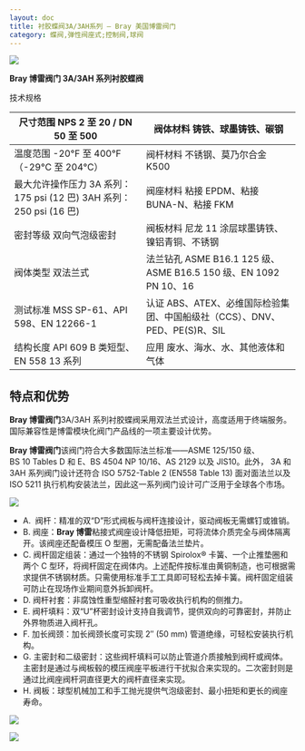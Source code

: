 ```yaml
---
layout: doc
title: 衬胶蝶阀3A/3AH系列 – Bray 美国博雷阀门
category: 蝶阀,弹性阀座式;控制阀,球阀
---
```


![](/2022/10/download-5-2.png)

**Bray 博雷阀门 3A/3AH 系列衬胶蝶阀**

技术规格

| 尺寸范围 NPS 2 至 20 / DN 50 至 500                                 | 阀体材料 铸铁、球墨铸铁、碳钢                                              |
| ------------------------------------------------------------------- | -------------------------------------------------------------------------- |
| 温度范围 \-20°F 至 400°F（-29°C 至 204°C）                          | 阀杆材料 不锈钢、莫乃尔合金 K500                                           |
| 最大允许操作压力 3A 系列：175 psi (12 巴) 3AH 系列：250 psi (16 巴) | 阀座材料 粘接 EPDM、粘接 BUNA-N、粘接 FKM                                  |
| 密封等级 双向气泡级密封                                             | 阀板材料 尼龙 11 涂层球墨铸铁、镍铝青铜、不锈钢                            |
| 阀体类型 双法兰式                                                   | 法兰钻孔 ASME B16.1 125 级、ASME B16.5 150 级、EN 1092 PN 10、16           |
| 测试标准 MSS SP-61、API 598、EN 12266-1                             | 认证 ABS、ATEX、必维国际检验集团、中国船级社（CCS）、DNV、PED、PE(S)R、SIL |
| 结构长度 API 609 B 类短型、EN 558 13 系列                           | 应用 废水、海水、水、其他液体和气体                                        |

## 特点和优势

**Bray 博雷阀门**3A/3AH 系列衬胶蝶阀采用双法兰式设计，高度适用于终端服务。国际兼容性是博雷模块化阀门产品线的一项主要设计优势。

**Bray 博雷阀门**该阀门符合大多数国际法兰标准——ASME 125/150 级、BS 10 Tables D 和 E、BS 4504 NP 10/16、AS 2129 以及 JIS10。此外， 3A 和 3AH 系列阀门设计还符合 ISO 5752-Table 2 (EN558 Table 13) 面对面法兰以及 ISO 5211 执行机构安装法兰，因此这一系列阀门设计可广泛用于全球各个市场。

![](/2022/10/download-2-3-721x1024.png)

- A.  阀杆：精准的双“D”形式阀板与阀杆连接设计，驱动阀板无需螺钉或锥销。
- B. 阀座：**Bray 博雷**粘接式阀座设计降低扭矩，可将流体介质完全与阀体隔离开。该阀座还配备模压 O 型圈，无需配备法兰垫片。
- C. 阀杆固定组装：通过一个独特的不锈钢 Spirolox® 卡簧、一个止推垫圈和两个 C 型环，将阀杆固定在阀体内。上述配件按标准由黄铜制造，也可根据需求提供不锈钢材质。只需使用标准手工工具即可轻松去掉卡簧。阀杆固定组装可防止在现场作业期间意外拆卸阀杆。
- D. 阀杆衬套：非腐蚀性重型缩醛衬套可吸收执行机构的侧推力。
- E. 阀杆填料：双“U”杯密封设计支持自我调节，提供双向的可靠密封，并防止外界物质进入阀杆孔。
- F. 加长阀颈：加长阀颈长度可实现 2″ (50 mm) 管道绝缘，可轻松安装执行机构。
- G. 主密封和二级密封：这些阀杆填料可以防止管道介质接触到阀杆或阀体。主密封是通过与阀板毂的模压阀座平板进行干扰拟合来实现的。二次密封则是通过比阀座阀杆洞直径更大的阀杆直径来实现。
- H. 阀板：球型机械加工和手工抛光提供气泡级密封、最小扭矩和更长的阀座寿命。

![](/2022/10/%E6%88%AA%E5%B1%8F2022-10-24-%E4%B8%8B%E5%8D%881.54.58-1024x505.png)

![](/2022/10/%E6%88%AA%E5%B1%8F2022-10-24-%E4%B8%8B%E5%8D%881.55.07-1024x571.png)

